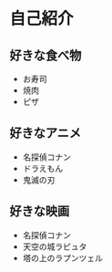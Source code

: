 # 自己紹介


## 好きな食べ物
- お寿司
- 焼肉
- ピザ


## 好きなアニメ
- 名探偵コナン
- ドラえもん
- 鬼滅の刃


## 好きな映画
- 名探偵コナン
- 天空の城ラピュタ
- 塔の上のラプンツェル

